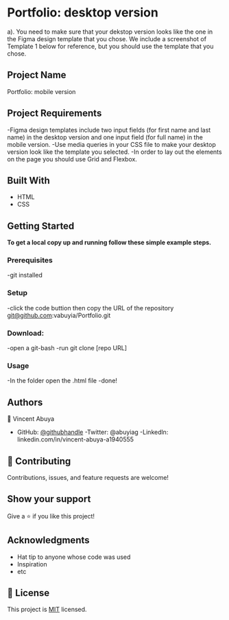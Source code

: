 # Portfolio: desktop version

a). You need to make sure that your dekstop version looks like the one in the Figma design template that you chose. We include a screenshot of Template 1 below for reference, but you should use the template that you chose.

## Project Name

Portfolio: mobile version

## Project Requirements

-Figma design templates include two input fields (for first name and last name) in the desktop version and one input field (for full
name) in the mobile version.
-Use media queries in your CSS file to make your desktop version look like the template you selected.
-In order to lay out the elements on the page you should use Grid and Flexbox.

## Built With

- HTML
- CSS

## Getting Started

**To get a local copy up and running follow these simple example steps.**

### Prerequisites

-git installed

### Setup

-click the code buttion then copy the URL of the repository git@github.com:vabuyia/Portfolio.git

### Download:

-open a git-bash
-run git clone [repo URL]

### Usage

-In the folder open the .html file
-done!

## Authors

👤 Vincent Abuya

- GitHub: [@githubhandle](https://github.com/vabuyia)
  -Twitter: @abuyiag
  -Linkedln: linkedin.com/in/vincent-abuya-a1940555

## 🤝 Contributing

Contributions, issues, and feature requests are welcome!

## Show your support

Give a ⭐️ if you like this project!

## Acknowledgments

- Hat tip to anyone whose code was used
- Inspiration
- etc

## 📝 License

This project is [MIT](./MIT.md) licensed.
